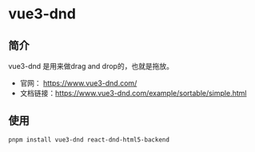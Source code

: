 # vue3-dnd

## 简介

vue3-dnd 是用来做drag and drop的，也就是拖放。

- 官网： https://www.vue3-dnd.com/
- 文档链接：https://www.vue3-dnd.com/example/sortable/simple.html

## 使用

```sh
pnpm install vue3-dnd react-dnd-html5-backend
```

